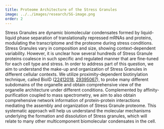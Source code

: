 ```yaml
---
title: Proteome Architecture of the Stress Granules
image: ../../images/research/SG-image.png
order: 2
---
```

Stress Granules are dynamic biomolecular condensates formed by liquid-liquid phase separation of translationally repressed mRNAs and proteins, modulating the transcriptome and the proteome during stress conditions. Stress Granules vary in composition and size, showing context-dependent variability. However, it is unclear how several hundreds of Stress Granule proteins coalesce in such specific and regulated manner that are fine-tuned for each cell type and stress. In order to address part of this question, we aim to understand the make-up and organization of Stress Granules in different cellular contexts. We utilize proximity-dependent biotinylation technique, called BioID ([22412018](https://pubmed.ncbi.nlm.nih.gov/22412018), [29395067](https://pubmed.ncbi.nlm.nih.gov/29395067)), to probe many different subdomains of the organelle and obtain comprehensive view of the organelle architecture under different conditions. Complemented by affinity-purification coupled to mass spectrometry, we aim to also obtain comprehensive network information of protein-protein interactions mediating the assembly and organization of Stress Granule proteome. This systematic approach will help us understand the molecular mechanisms underlying the formation and dissolution of Stress granules, which will relate to many other multicomponent biomolecular condensates in the cell.